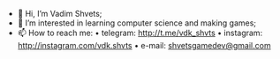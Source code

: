 - 👋 Hi, I’m Vadim Shvets;
- 👀 I’m interested in learning computer science and making games;
- 📫 How to reach me: 
   • telegram: http://t.me/vdk_shvts
   • instagram: http://instagram.com/vdk.shvts
   • e-mail: shvetsgamedev@gmail.com
